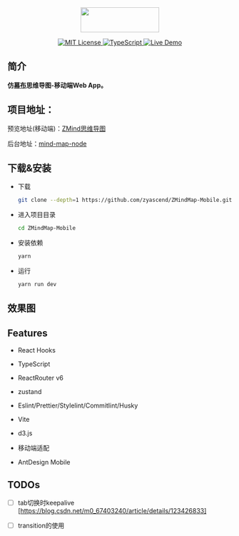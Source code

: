 <div align="center">
<img src="https://cdn.kimjisoo.cn/pic/logo.png" align="center" width="176" height="56"/>
</div>  
<p align="center">
</p>
<p align="center">
  <a href="./LICENSE">
      <img src="https://img.shields.io/github/license/zyascend/ZMindMap" alt="MIT License" />
  </a>
  <a href="https://www.typescriptlang.org/">
      <img src="https://img.shields.io/badge/TypeScript-4.6-blue" alt="TypeScript">
  </a>
  <a href="https://map.kimjisoo.cn">
      <img src="https://img.shields.io/badge/🚀-open--in--browser-blueviolet" alt="Live Demo">
  </a>
</p>

## 简介
**仿[幕布](https://mubu.com)思维导图-移动端Web App。**  

## 项目地址：

预览地址(移动端)：[ZMind思维导图](https://map.kimjisoo.cn)

后台地址：[mind-map-node](https://github.com/zyascend/mind-map-node)  

## 下载&安装

- 下载

  ```bash
  git clone --depth=1 https://github.com/zyascend/ZMindMap-Mobile.git
  ```

- 进入项目目录
  ```bash
  cd ZMindMap-Mobile
  ```
- 安装依赖

  ```bash
  yarn
  ```

- 运行
  ```bash
  yarn run dev
  ```
## 效果图


## Features
- React Hooks
- TypeScript 
- ReactRouter v6
- zustand
- Eslint/Prettier/Stylelint/Commitlint/Husky
- Vite
- d3.js

- 移动端适配
- AntDesign Mobile



## TODOs
- [ ] tab切换时keepalive [https://blog.csdn.net/m0_67403240/article/details/123426833]
- [ ] transition的使用

